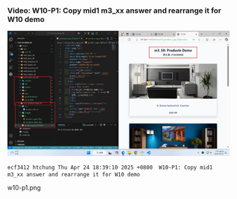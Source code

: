 ### Video: W10-P1: Copy mid1 m3_xx answer and rearrange it for W10 demo

![](w10-p1.png)

```
ecf3412 htchung Thu Apr 24 18:39:10 2025 +0800  W10-P1: Copy mid1 m3_xx answer and rearrange it for W10 demo
```

w10-p1.png
